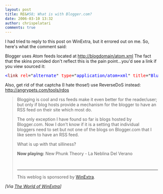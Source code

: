 ```yaml
---
layout: post
title: RE&#58; What is with Blogger.com?
date: 2006-03-10 13:32
author: chrispelatari
comments: true
---
```

<p>I had tried to reply to this post on WinExtra, but it errored out on me. So,
here's what the comment said:</p>
<p>Blogger uses Atom feeds located at <a href="http://blogdomain/atom.xml">http://blogdomain/atom.xml</a> The fact that
the skins provided don't reflect this is the pain point...you'd see a link if
you view sourced it:</p><pre><span style="color:blue;">&lt;</span><span style="color:maroon;">link</span> <span style="color:red;">rel</span>="<span style="color:blue;">alternate</span>" <span style="color:red;">type</span>="<span style="color:blue;">application/atom+xml</span>" <span style="color:red;">title</span>="<span style="color:blue;">Blue Phoenix</span>" <span style="color:red;">href</span>="<span style="color:blue;">atom.xml</span>" /<span style="color:blue;">&gt;</span></pre>
<p>Also, get rid of that captcha (I hate those!) use ReverseDoS instead: <a href="http://angrypets.com/tools/rdos">http://angrypets.com/tools/rdos</a></p>
<blockquote>
  <p>Blogging is cool and rss feeds make it even better for the reader/user; but
  only if blog hosts provide a mechanism for the blogger to have an RSS feed on
  their site which most do. </p>
  <p>The only exception I have found so far is blogs hosted by Blogger.com. Now
  I don't know if it is a setting that individual bloggers need to set but not
  one of the blogs on Blogger.com that I like seem to have an RSS feed. </p>
  <p>What is up with that silliness? </p>
  <p><strong>Now playing:</strong> New Phunk Theory - La Neblina Del Verano
  </p><br />
  <hr />
  This weblog is sponsored by <a href="http://www.winextra.com">WinExtra</a>.
</blockquote><i>[Via <a href="http://www.winextra.com/2006/03/10/What+Is+With+Bloggercom.aspx">The World
of WinExtra</a>]</i>
